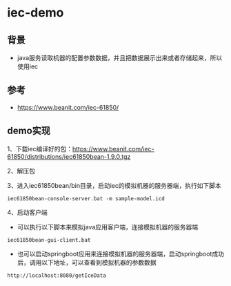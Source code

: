 # iec-demo

## 背景

- java服务读取机器的配置参数数据，并且把数据展示出来或者存储起来，所以使用iec

## 参考

- https://www.beanit.com/iec-61850/ 

## demo实现

1、下载iec编译好的包：https://www.beanit.com/iec-61850/distributions/iec61850bean-1.9.0.tgz 
      
2、解压包 

3、进入iec61850bean/bin目录，启动iec的模拟机器的服务器端，执行如下脚本  

```
iec61850bean-console-server.bat -m sample-model.icd
```

4、启动客户端
- 可以执行以下脚本来模拟java应用客户端，连接模拟机器的服务器端
```
iec61850bean-gui-client.bat
```
-  也可以启动springboot应用来连接模拟机器的服务器端，启动springboot成功后，调用以下地址，可以查看到模拟机器的参数数据
```
http://localhost:8080/getIceData
```


